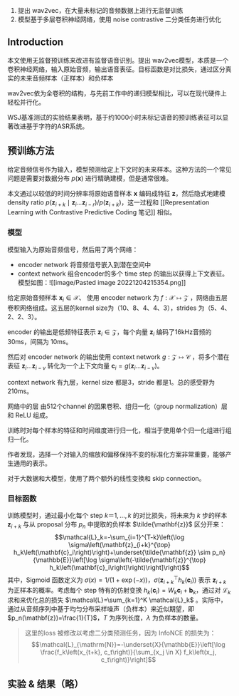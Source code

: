 
1. 提出 wav2vec，在大量未标记的音频数据上进行无监督训练
2. 模型基于多层卷积神经网络，使用 noise contrastive 二分类任务进行优化


## Introduction

本文使用无监督预训练来改进有监督语音识别。提出 wav2vec模型，本质是一个卷积神经网络，输入原始音频，输出语音表征。目标函数是对比损失，通过区分真实的未来音频样本（正样本）和负样本

wav2vec依为全卷积的结构，与先前工作中的递归模型相比，可以在现代硬件上轻松并行化。

WSJ基准测试的实验结果表明，基于约1000小时未标记语音的预训练表征可以显著改进基于字符的ASR系统。

## 预训练方法

给定音频信号作为输入，模型预测给定上下文时的未来样本。这种方法的一个常见问题是需要对数据分布 $p(\mathbf{x})$ 进行精确建模，但是通常很难。

本文通过以较低的时间分辨率将原始语音样本 $\mathbf{x}$ 编码成特征 $\mathbf{z}$，然后隐式地建模 density ratio $p\left(\mathbf{z}_{i+k} \mid \mathbf{z}_i \ldots \mathbf{z}_{i-r}\right) / p\left(\mathbf{z}_{i+k}\right)$，这一过程和 [[Representation Learning with Contrastive Predictive Coding 笔记]] 相似。

###  模型

模型输入为原始音频信号，然后用了两个网络：
+ encoder network 将音频信号嵌入到潜在空间中
+ context network 组合encoder的多个 time step 的输出以获得上下文表征。
模型如图：![[image/Pasted image 20221204215354.png]]

给定原始音频样本 $\mathbf{x}_i \in \mathcal{X}$、 使用 encoder network 为 $f: \mathcal{X} \mapsto \mathcal{Z}$ ，网络由五层卷积网络组成。这五层的kernel size为（10、8、4、4、3），strides 为（5、4、2、2、3）。

encoder 的输出是低频特征表示 $\mathbf{z}_i \in \mathcal{Z}$，每个向量 $\mathbf{z}_i$ 编码了16kHz音频的30ms，间隔为 10ms。

然后对 encoder network 的输出使用 context network $g: \mathcal{Z} \mapsto \mathcal{C}$ ，将多个潜在表征 $\mathbf{z}_i \ldots \mathbf{z}_{i-v}$ 转化为一个上下文向量 $\mathbf{c}_i=g\left(\mathbf{z}_i \ldots \mathbf{z}_{i-v}\right)$。

context network 有九层，kernel size 都是3，stride 都是1。总的感受野为210ms。

网络中的层 由512个channel 的因果卷积、组归一化（group normalization）层和 ReLU 组成。

训练时对每个样本的特征和时间维度进行归一化，相当于使用单个归一化组进行组归一化。

作者发现，选择一个对输入的缩放和偏移保持不变的标准化方案非常重要，能够产生通用的表示。

对于大数据和大模型，使用了两个额外的线性变换和 skip connection。

### 目标函数

训练模型时，通过最小化每个 step $k＝1,\dots,k$ 的对比损失，将未来为 $k$ 步的样本 $\mathbf{z}_{i+k}$ 与从 proposal 分布 $p_n$ 中提取的负样本 $\tilde{\mathbf{z}}$ 区分开来：$$\mathcal{L}_k=-\sum_{i=1}^{T-k}\left(\log \sigma\left(\mathbf{z}_{i+k}^{\top} h_k\left(\mathbf{c}_i\right)\right)+\underset{\tilde{\mathbf{z}} \sim p_n}{\mathbb{E}}\left[\log \sigma\left(-\tilde{\mathbf{z}}^{\top} h_k\left(\mathbf{c}_i\right)\right)\right]\right)$$
其中，Sigmoid 函数定义为 $\sigma(x)=1 /(1+\exp (-x))$，$\sigma\left(\mathbf{z}_{i+k}^{\top} h_k\left(\mathbf{c}_i\right)\right)$ 表示 $\mathbf{z}_{i+k}$ 为正样本的概率。考虑每个 step 特有的仿射变换 $h_k\left(\mathbf{c}_i\right)=W_k \mathbf{c}_i+\mathbf{b}_k$，通过对 $\mathcal{L}_k$ 求和来优化总的损失 $\mathcal{L}=\sum_{k=1}^K \mathcal{L}_k$ 。实际中，通过从音频序列中基于均匀分布采样噪声（负样本）来近似期望，即 $p_n(\mathbf{z})=\frac{1}{T}$，$T$ 为序列长度，$\lambda$ 为负样本的数量。

> 这里的loss 被修改以考虑二分类预测任务，因为 InfoNCE 的损失为：$$\mathcal{L}_{\mathrm{N}}=-\underset{X}{\mathbb{E}}\left[\log \frac{f_k\left(x_{t+k}, c_t\right)}{\sum_{x_j \in X} f_k\left(x_j, c_t\right)}\right]$$


## 实验 & 结果（略）